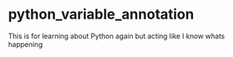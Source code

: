 # python_variable_annotation
This is for learning about Python again but acting like I know whats happening
